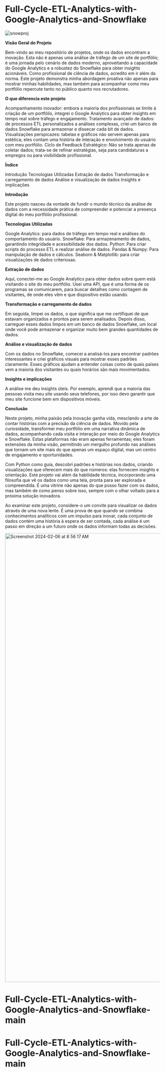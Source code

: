 # Full-Cycle-ETL-Analytics-with-Google-Analytics-and-Snowflake

![snowproj](https://github.com/Acmagno13/Full-Cycle-ETL-Analytics-with-Google-Analytics-and-Snowflake/assets/112967999/71137acd-578f-45c9-8229-1e2de3b04ad2)

**Visão Geral do Projeto**

Bem-vindo ao meu repositório de projetos, onde os dados encontram a inovação. Esta não é apenas uma análise de tráfego de um site de portfólio; é uma jornada pelo cenário de dados moderno, aproveitando a capacidade do Google Analytics e a robustez do Snowflake para obter insights acionáveis. Como profissional de ciência de dados, acredito em ir além da norma. Este projeto demonstra minha abordagem proativa não apenas para mostrar minhas habilidades, mas também para acompanhar como meu portfólio repercute tanto no público quanto nos recrutadores.

**O que diferencia este projeto**

Acompanhamento inovador: embora a maioria dos profissionais se limite à criação de um portfólio, integrei o Google Analytics para obter insights em tempo real sobre tráfego e engajamento.
Tratamento avançado de dados: de processos ETL personalizados a análises complexas, criei um banco de dados Snowflake para armazenar e dissecar cada bit de dados.
Visualizações perspicazes: tabelas e gráficos não servem apenas para estética; eles contam uma história de interação e envolvimento do usuário com meu portfólio.
Ciclo de Feedback Estratégico: Não se trata apenas de coletar dados; trata-se de refinar estratégias, seja para candidaturas a empregos ou para visibilidade profissional.

**Índice**

Introdução
Tecnologias Utilizadas
Extração de dados
Transformação e carregamento de dados
Análise e visualização de dados
Insights e implicações


**Introdução**

Este projeto nasceu da vontade de fundir o mundo técnico da análise de dados com a necessidade prática de compreender e potenciar a presença digital do meu portfólio profissional.

**Tecnologias Utilizadas**

Google Analytics: para dados de tráfego em tempo real e análises do comportamento do usuário.
Snowflake: Para armazenamento de dados, garantindo integridade e acessibilidade dos dados.
Python: Para criar scripts do processo ETL e realizar análise de dados.
Pandas & Numpy: Para manipulação de dados e cálculos.
Seaborn & Matplotlib: para criar visualizações de dados criteriosas.

**Extração de dados**

Aqui, conectei-me ao Google Analytics para obter dados sobre quem está visitando o site do meu portfólio. Usei uma API, que é uma forma de os programas se comunicarem, para buscar detalhes como contagem de visitantes, de onde eles vêm e que dispositivo estão usando.

**Transformação e carregamento de dados**

Em seguida, limpei os dados, o que significa que me certifiquei de que estavam organizados e prontos para serem analisados. Depois disso, carreguei esses dados limpos em um banco de dados Snowflake, um local onde você pode armazenar e organizar muito bem grandes quantidades de dados.

**Análise e visualização de dados**

Com os dados no Snowflake, comecei a analisá-los para encontrar padrões interessantes e criei gráficos visuais para mostrar esses padrões claramente. Esses gráficos ajudam a entender coisas como de quais países vem a maioria dos visitantes ou quais horários são mais movimentados.

**Insights e implicações**

A análise me deu insights úteis. Por exemplo, aprendi que a maioria das pessoas visita meu site usando seus telefones, por isso devo garantir que meu site funcione bem em dispositivos móveis.

**Conclusão**

Neste projeto, minha paixão pela inovação ganha vida, mesclando a arte de contar histórias com a precisão da ciência de dados. Movido pela curiosidade, transformei meu portfólio em uma narrativa dinâmica de dados, acompanhando cada visita e interação por meio do Google Analytics e Snowflake. Estas plataformas não eram apenas ferramentas; eles foram extensões da minha visão, permitindo um mergulho profundo nas análises que tornam um site mais do que apenas um espaço digital, mas um centro de engajamento e oportunidades.

Com Python como guia, descobri padrões e histórias nos dados, criando visualizações que oferecem mais do que números: elas fornecem insights e orientação. Este projeto vai além da habilidade técnica, incorporando uma filosofia que vê os dados como uma tela, pronta para ser explorada e compreendida. É uma vitrine não apenas do que posso fazer com os dados, mas também de como penso sobre isso, sempre com o olhar voltado para a próxima solução inovadora.

Ao examinar este projeto, considere-o um convite para visualizar os dados através de uma nova lente. É uma prova de que quando se combina conhecimentos analíticos com um impulso para inovar, cada conjunto de dados contém uma história à espera de ser contada, cada análise é um passo em direção a um futuro onde os dados informam todas as decisões.

<img width="1456" alt="Screenshot 2024-02-06 at 8 56 17 AM" src="https://github.com/cmagno13/Full-Cycle-ETL-Analytics-with-Google-Analytics-and-Snowflake/assets/112967999/61f02398-dc33-4672-a200-60ef60fc77d7">

# Full-Cycle-ETL-Analytics-with-Google-Analytics-and-Snowflake-main
# Full-Cycle-ETL-Analytics-with-Google-Analytics-and-Snowflake-main
